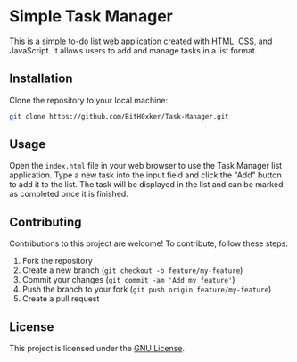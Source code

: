 # Simple Task Manager

This is a simple to-do list web application created with HTML, CSS, and JavaScript. It allows users to add and manage tasks in a list format.

## Installation

Clone the repository to your local machine:

```bash
git clone https://github.com/BitH0xker/Task-Manager.git
```

## Usage

Open the `index.html` file in your web browser to use the Task Manager list application. Type a new task into the input field and click the "Add" button to add it to the list. The task will be displayed in the list and can be marked as completed once it is finished.

## Contributing

Contributions to this project are welcome! To contribute, follow these steps:

1. Fork the repository
2. Create a new branch (`git checkout -b feature/my-feature`)
3. Commit your changes (`git commit -am 'Add my feature'`)
4. Push the branch to your fork (`git push origin feature/my-feature`)
5. Create a pull request

## License

This project is licensed under the [GNU License](LICENSE).
